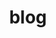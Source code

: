 ---
layout: blog-layout
title: 'blog'
permalink: /blog/
blog-title: 'clicky clacky brain things'
blog-subtitle: 'yet another computational neuroscience blog'
---